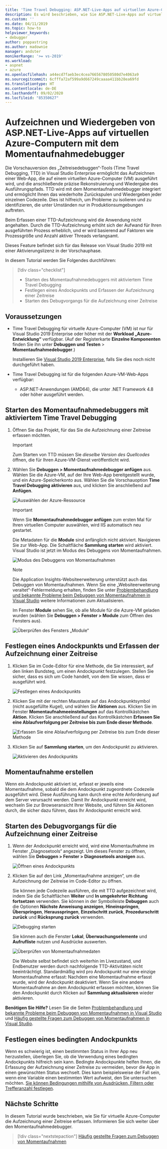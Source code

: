 ```yaml
---
title: 'Time Travel Debugging: ASP.NET-Live-Apps auf virtuellen Azure-Computern'
description: Es wird beschrieben, wie Sie ASP.NET-Live-Apps auf virtuellen Azure-Computern mit dem Momentaufnahmedebugger aufzeichnen und wiedergeben.
ms.custom: ''
ms.date: 04/11/2019
ms.topic: how-to
helpviewer_keywords:
- debugger
author: poppastring
ms.author: madownie
manager: andster
monikerRange: '>= vs-2019'
ms.workload:
- aspnet
- azure
ms.openlocfilehash: a44ecd7faeb3ec4cea7665678050580d7e4063a9
ms.sourcegitcommit: 6cfffa72af599a9d667249caaaa411bb28ea69fd
ms.translationtype: HT
ms.contentlocale: de-DE
ms.lasthandoff: 09/02/2020
ms.locfileid: "85350627"
---
```

# <a name="record-and-replay-live-aspnet-apps-on-azure-virtual-machines-using-the-snapshot-debugger"></a>Aufzeichnen und Wiedergeben von ASP.NET-Live-Apps auf virtuellen Azure-Computern mit dem Momentaufnahmedebugger

Die Vorschauversion des „Zeitreisedebuggen“-Tools (Time Travel Debugging, TTD) in Visual Studio Enterprise ermöglicht das Aufzeichnen einer Web-App, die auf einem virtuellen Azure-Computer (VM) ausgeführt wird, und die anschließende präzise Rekonstruierung und Wiedergabe des Ausführungspfads. TTD wird mit dem Momentaufnahmedebugger integriert und ermöglicht Ihnen das wiederholte Zurückspulen und Wiedergeben jeder einzelnen Codezeile. Dies ist hilfreich, um Probleme zu isolieren und zu identifizieren, die unter Umständen nur in Produktionsumgebungen auftreten.

Beim Erfassen einer TTD-Aufzeichnung wird die Anwendung nicht angehalten. Durch die TTD-Aufzeichnung erhöht sich der Aufwand für Ihren ausgeführten Prozess erheblich, und er wird basierend auf Faktoren wie Prozessgröße und Anzahl aktiver Threads verlangsamt.

Dieses Feature befindet sich für das Release von Visual Studio 2019 mit einer Aktivierungslizenz in der Vorschauphase.

In diesem Tutorial werden Sie Folgendes durchführen:

> [!div class="checklist"]
> * Starten des Momentaufnahmedebuggers mit aktiviertem Time Travel Debugging
> * Festlegen eines Andockpunkts und Erfassen der Aufzeichnung einer Zeitreise
> * Starten des Debugvorgangs für die Aufzeichnung einer Zeitreise

## <a name="prerequisites"></a>Voraussetzungen

* Time Travel Debugging für virtuelle Azure-Computer (VM) ist nur für Visual Studio 2019 Enterprise oder höher mit der **Workload „Azure-Entwicklung“** verfügbar. (Auf der Registerkarte **Einzelne Komponenten** finden Sie ihn unter **Debuggen und Testen** > **Momentaufnahmedebugger**.)

    Installieren Sie [Visual Studio 2019 Enterprise](https://visualstudio.microsoft.com/vs/), falls Sie dies noch nicht durchgeführt haben.

* Time Travel Debugging ist für die folgenden Azure-VM-Web-Apps verfügbar:
  * ASP.NET-Anwendungen (AMD64), die unter .NET Framework 4.8 oder höher ausgeführt werden.

## <a name="start-the-snapshot-debugger-with-time-travel-debugging-enabled"></a>Starten des Momentaufnahmedebuggers mit aktiviertem Time Travel Debugging

1. Öffnen Sie das Projekt, für das Sie die Aufzeichnung einer Zeitreise erfassen möchten.

    > [!IMPORTANT]
    > Zum Starten von TTD müssen Sie *dieselbe Version des Quellcodes* öffnen, die für Ihren Azure-VM-Dienst veröffentlicht wird.

1. Wählen Sie **Debuggen > Momentaufnahmedebugger anfügen** aus. Wählen Sie die Azure-VM, auf der Ihre Web-App bereitgestellt wurde, und ein Azure-Speicherkonto aus. Wählen Sie die Vorschauoption **Time Travel Debugging aktivieren** aus, und klicken Sie anschließend auf **Anfügen**.

      ![Auswählen der Azure-Ressource](../debugger/media/time-travel-debugging-select-azure-resource-vm.png)

    > [!IMPORTANT]
    > Wenn Sie **Momentaufnahmedebugger anfügen** zum ersten Mal für Ihren virtuellen Computer auswählen, wird IIS automatisch neu gestartet.

    Die Metadaten für die **Module** sind anfänglich nicht aktiviert. Navigieren Sie zur Web-App. Die Schaltfläche **Sammlung starten** wird aktiviert. Visual Studio ist jetzt im Modus des Debuggens von Momentaufnahmen.

   ![Modus des Debuggens von Momentaufnahmen](../debugger/media/snapshot-message.png)

    > [!NOTE]
    > Die Application Insights-Websiteerweiterung unterstützt auch das Debuggen von Momentaufnahmen. Wenn Sie eine „Websiteerweiterung veraltet“-Fehlermeldung erhalten, finden Sie unter [Problembehandlung und bekannte Probleme beim Debuggen von Momentaufnahmen in Visual Studio](../debugger/debug-live-azure-apps-troubleshooting.md) weitere Informationen zum Aktualisieren.

   Im Fenster **Module** sehen Sie, ob alle Module für die Azure-VM geladen wurden (wählen Sie **Debuggen > Fenster > Module** zum Öffnen des Fensters aus).

   ![Überprüfen des Fensters „Module“](../debugger/media/snapshot-modules.png)

## <a name="set-a-snappoint-and-collect-a-time-travel-recording"></a>Festlegen eines Andockpunkts und Erfassen der Aufzeichnung einer Zeitreise

1. Klicken Sie im Code-Editor für eine Methode, die Sie interessiert, auf den linken Bundsteg, um einen Andockpunkt festzulegen. Stellen Sie sicher, dass es sich um Code handelt, von dem Sie wissen, dass er ausgeführt wird.

   ![Festlegen eines Andockpunkts](../debugger/media/time-travel-debugging-set-snappoint-settings.png)

1. Klicken Sie mit der rechten Maustaste auf das Andockpunktsymbol (nicht ausgefüllte Kugel), und wählen Sie **Aktionen** aus. Klicken Sie im Fenster **Momentaufnahmeeinstellungen** auf das Kontrollkästchen **Aktion**. Klicken Sie anschließend auf das Kontrollkästchen **Erfassen Sie eine Ablaufverfolgung per Zeitreise bis zum Ende dieser Methode**.

   ![Erfassen Sie eine Ablaufverfolgung per Zeitreise bis zum Ende dieser Methode](../debugger/media/time-travel-debugging-set-snappoint-action.png)

1. Klicken Sie auf **Sammlung starten**, um den Andockpunkt zu aktivieren.

   ![Aktivieren des Andockpunkts](../debugger/media/snapshot-start-collection.png)

## <a name="take-a-snapshot"></a>Momentaufnahme erstellen

Wenn ein Andockpunkt aktiviert ist, erfasst er jeweils eine Momentaufnahme, sobald die dem Andockpunkt zugeordnete Codezeile ausgeführt wird. Diese Ausführung kann durch eine echte Anforderung auf dem Server verursacht werden. Damit Ihr Andockpunkt erreicht wird, wechseln Sie zur Browseransicht Ihrer Website, und führen Sie Aktionen durch, die sicher dazu führen, dass Ihr Andockpunkt erreicht wird.

## <a name="start-debugging-a-time-travel-recording"></a>Starten des Debugvorgangs für die Aufzeichnung einer Zeitreise

1. Wenn der Andockpunkt erreicht wird, wird eine Momentaufnahme im Fenster „Diagnosetools“ angezeigt. Um dieses Fenster zu öffnen, wählen Sie **Debuggen > Fenster > Diagnosetools anzeigen** aus.

   ![Öffnen eines Andockpunkts](../debugger/media/snapshot-diagsession-window.png)

1. Klicken Sie auf den Link „Momentaufnahme anzeigen“, um die Aufzeichnung der Zeitreise im Code-Editor zu öffnen.
  
   Sie können jede Codezeile ausführen, die mit TTD aufgezeichnet wird, indem Sie die Schaltflächen **Weiter** und **In umgekehrter Richtung fortsetzen** verwenden. Sie können in der Symbolleiste **Debuggen** auch die Optionen **Nächste Anweisung anzeigen**, **Hineinspringen**, **Überspringen**, **Herausspringen**, **Einzelschritt zurück**, **Prozedurschritt zurück** und **Rücksprung zurück** verwenden.

   ![Debugging starten](../debugger/media/time-travel-debugging-step-commands.png)

   Sie können auch die Fenster **Lokal**, **Überwachungselemente** und **Aufrufliste** nutzen und Ausdrücke auswerten.

   ![Überprüfen von Momentaufnahmedaten](../debugger/media/time-travel-debugging-start-debugging.png)

    Die Website selbst befindet sich weiterhin im Livezustand, und Endbenutzer werden durch nachfolgende TTD-Aktivitäten nicht beeinträchtigt. Standardmäßig wird pro Andockpunkt nur eine einzige Momentaufnahme erfasst: Nachdem eine Momentaufnahme erfasst wurde, wird der Andockpunkt deaktiviert. Wenn Sie eine andere Momentaufnahme an dem Andockpunkt erfassen möchten, können Sie den Andockpunkt durch Klicken auf **Sammlung aktualisieren** wieder aktivieren.

**Benötigen Sie Hilfe?** Lesen Sie die Seiten [Problembehandlung und bekannte Probleme beim Debuggen von Momentaufnahmen in Visual Studio](../debugger/debug-live-azure-apps-troubleshooting.md) und [Häufig gestellte Fragen zum Debuggen von Momentaufnahmen in Visual Studio](../debugger/debug-live-azure-apps-faq.md).

## <a name="set-a-conditional-snappoint"></a>Festlegen eines bedingten Andockpunkts

Wenn es schwierig ist, einen bestimmten Status in Ihrer App neu herzustellen, überlegen Sie, ob die Verwendung eines bedingten Andockpunkts hilfreich sein kann. Bedingte Andockpunkte helfen Ihnen, die Erfassung der Aufzeichnung einer Zeitreise zu vermeiden, bevor die App in einen gewünschten Status wechselt. Dies kann beispielsweise der Fall sein, wenn eine Variable einen bestimmten Wert aufweist, den Sie untersuchen möchten. [Sie können Bedingungen mithilfe von Ausdrücken, Filtern oder Trefferanzahl festlegen](../debugger/debug-live-azure-apps-troubleshooting.md).

## <a name="next-steps"></a>Nächste Schritte

In diesem Tutorial wurde beschrieben, wie Sie für virtuelle Azure-Computer die Aufzeichnung einer Zeitreise erfassen. Informieren Sie sich weiter über den Momentaufnahmedebugger.

> [!div class="nextstepaction"]
> [Häufig gestellte Fragen zum Debuggen von Momentaufnahmen](../debugger/debug-live-azure-apps-faq.md)